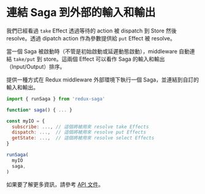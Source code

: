 # 連結 Saga 到外部的輸入和輸出

我們已經看過 `take` Effect 透過等待的 action 被 dispatch 到 Store 然後 resolve。透過 dipatch action 作為參數提供給 `put` Effect 被 resolve。

當一個 Saga 被啟動時（不管是初始啟動或延遲動態啟動），middleware 自動連結 `take/put` 到 store。這兩個 Effect 可以看作 Saga 的輸入和輸出（Input/Output）排序。

提供一種方式在 Redux middleware 外部環境下執行一個 Saga，並連結到自訂的輸入和輸出。

```javascript
import { runSaga } from 'redux-saga'

function* saga() { ... }

const myIO = {
  subscribe: ..., // 這個將被用來 resolve take Effects
  dispatch: ...,  // 這個將被用來 resolve put Effects
  getState: ...,  // 這個將被用來 resolve select Effects
}

runSaga(
  myIO
  saga,
)
```

如果要了解更多資訊，請參考 [API 文件](https://redux-saga.js.org/docs/api/index.html##runsagaoptions-saga-args)。
